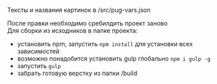 Тексты и названия картинок в /src/pug-vars.json  

После правки необходимо сребилдить проект заново  
Для сборки из исходников в папке проекта:
- установить npm, запустить `npm install` для установки всех зависимостей  
- возможно понадобится установить gulp глобально `npm i gulp -g`   
- запустить `gulp`  
- забрать готовую верстку из папки /build  
